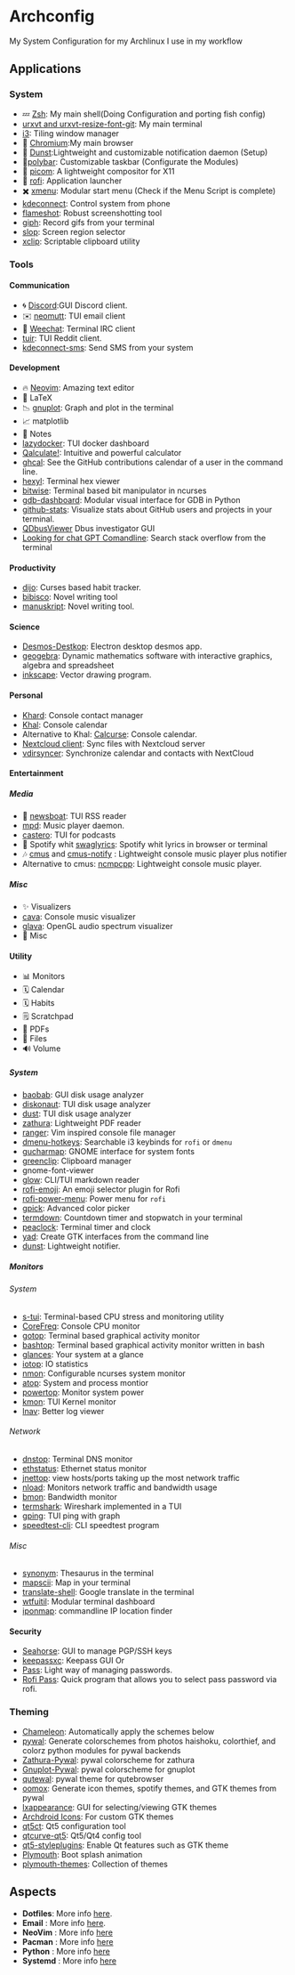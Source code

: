 # Archconfig
My System Configuration for my Archlinux I use in my workflow
## Applications
### System
- 💤 [Zsh](https://fishshell.com/): My main shell(Doing Configuration and porting fish config)
- [urxvt and urxvt-resize-font-git](https://aur.archlinux.org/packages/urxvt-resize-font-git/): My main terminal
- [i3](https://github.com/Airblader/i3): Tiling window manager
- 🦊 [Chromium](https://github.com/chromium/chromium):My main browser
- 🔔 [Dunst](https://github.com/dunst-project/dunst):Lightweight and customizable notification daemon (Setup)
- 🔮[polybar](https://github.com/polybar/polybar): Customizable taskbar (Configurate the Modules)
- 💠 [picom](https://github.com/yshui/picom): A lightweight compositor for X11  
- 🚀 [rofi](https://github.com/davatorium/rofi): Application launcher
- ✖️ [xmenu](https://github.com/phillbush/xmenu): Modular start menu (Check if the Menu Script is complete)
- [kdeconnect](https://community.kde.org/KDEConnect): Control system from phone
- [flameshot](https://github.com/lupoDharkael/flameshot): Robust screenshotting tool
- [giph](https://github.com/phisch/giph): Record gifs from your terminal
- [slop](https://github.com/naelstrof/slop): Screen region selector
- [xclip](https://github.com/astrand/xclip): Scriptable clipboard utility

### Tools
#### Communication
- 🌀 [Discord](https://discord.com/):GUI Discord client.
- ✉️ [neomutt](https://github.com/neomutt/neomutt): TUI email client
- 💬 [Weechat](https://github.com/weechat/weechat): Terminal IRC client
- [tuir](https://gitlab.com/ajak/tuir): TUI Reddit client.
- [kdeconnect-sms](https://community.kde.org/KDEConnect): Send SMS from your system
  
#### Development
- 🔥 [Neovim](https://github.com/neovim/neovim): Amazing text editor
- 📜 LaTeX
- 📉 [gnuplot](http://www.gnuplot.info/): Graph and plot in the terminal
- 📈 matplotlib
- 📝 Notes
- [lazydocker](https://github.com/jesseduffield/lazydocker): TUI docker dashboard
- [Qalculate!](https://github.com/Qalculate): Intuitive and powerful calculator
- [ghcal](https://github.com/IonicaBizau/ghcal): See the GitHub contributions calendar of a user in the command line.
- [hexyl](https://github.com/sharkdp/hexyl): Terminal hex viewer
- [bitwise](https://github.com/mellowcandle/bitwise): Terminal based bit manipulator in ncurses
- [gdb-dashboard](https://github.com/cyrus-and/gdb-dashboard): Modular visual interface for GDB in Python
- [github-stats](https://github.com/IonicaBizau/github-stats): Visualize stats about GitHub users and projects in your terminal.
- [QDbusViewer](https://www.archlinux.org/packages/extra/x86_64/qt5-tools/files/) Dbus investigator GUI
- [Looking for chat GPT Comandline](https://github.com/santinic/how2): Search stack overflow from the terminal

#### Productivity
- [dijo](https://github.com/NerdyPepper/dijo): Curses based habit tracker.
- [bibisco](https://bibisco.com/): Novel writing tool
- [manuskript](https://www.theologeek.ch/manuskript/): Novel writing tool.
#### Science
- [Desmos-Destkop](https://github.com/DingShizhe/Desmos-Desktop): Electron desktop desmos app.
- [geogebra](https://www.archlinux.org/packages/community/x86_64/geogebra/): Dynamic mathematics software with interactive graphics, algebra and spreadsheet
- [inkscape](https://github.com/inkscape/inkscape): Vector drawing program.
#### Personal
- [Khard](https://github.com/scheibler/khard): Console contact manager
- [Khal](https://github.com/pimutils/khal): Console calendar 
- Alternative to Khal: [Calcurse](https://github.com/lfos/calcurse): Console calendar.
- [Nextcloud client](https://www.archlinux.org/packages/community/x86_64/nextcloud-client/): Sync files with Nextcloud server
- [vdirsyncer](https://github.com/pimutils/vdirsyncer): Synchronize calendar and contacts with NextCloud
#### Entertainment
##### Media
- 📰 [newsboat](https://www.archlinux.org/packages/community/x86_64/newsboat/): TUI RSS reader
- [mpd](https://github.com/MusicPlayerDaemon/MPD): Music player daemon.
-  [castero](https://aur.archlinux.org/packages/castero-git/): TUI for podcasts
- 🎵 Spotify whit [swaglyrics](https://aur.archlinux.org/packages/swaglyrics/): Spotify whit lyrics in browser or terminal
- 🎶 [cmus](https://github.com/cmus/cmus) and [cmus-notify](https://github.com/dcx86r/cmus-notify) : Lightweight console music player plus notifier
- Alternative to cmus: [ncmpcpp](https://github.com/ncmpcpp/ncmpcpp): Lightweight console music player.


##### Misc
- ✨ Visualizers
- [cava](https://github.com/karlstav/cava): Console music visualizer
- [glava](https://github.com/jarcode-foss/glava):  OpenGL audio spectrum visualizer
- 🎁 Misc 
#### Utility
- 📊 Monitors
- 🗓️ Calendar
- 🗓️ Habits
- 🗒️ Scratchpad
- 📜 PDFs
- 📁 Files
- 🔊 Volume
##### System
- [baobab](https://aur.archlinux.org/packages/baobab-git/): GUI disk usage analyzer
- [diskonaut](https://aur.archlinux.org/packages/diskonaut/): TUI disk usage analyzer
- [dust](https://github.com/bootandy/dust): TUI disk usage analyzer
- [zathura](https://wiki.archlinux.org/index.php/Zathura): Lightweight PDF reader
- [ranger](https://github.com/ranger/ranger): Vim inspired console file manager
- [dmenu-hotkeys](https://github.com/maledorak/dmenu-hotkeys): Searchable i3 keybinds for `rofi` or `dmenu`
- [gucharmap](https://www.archlinux.org/packages/extra/x86_64/gucharmap/): GNOME interface for system fonts
- [greenclip](https://github.com/erebe/greenclip): Clipboard manager
- gnome-font-viewer
- [glow](https://github.com/charmbracelet/glow): CLI/TUI markdown reader
- [rofi-emoji](https://github.com/Mange/rofi-emoji): An emoji selector plugin for Rofi
- [rofi-power-menu](https://github.com/jluttine/rofi-power-menu/blob/master/rofi-power-menu): Power menu for `rofi`
- [gpick](https://www.archlinux.org/packages/community/x86_64/gpick/): Advanced color picker
- [termdown](https://github.com/trehn/termdown): Countdown timer and stopwatch in your terminal 
- [peaclock](https://aur.archlinux.org/packages/peaclock/): Terminal timer and clock
- [yad](https://github.com/v1cont/yad): Create GTK interfaces from the command line
- [dunst](https://github.com/dunst-project/dunst): Lightweight notifier.
##### Monitors
###### System
- [s-tui](https://github.com/amanusk/s-tui): Terminal-based CPU stress and monitoring utility
- [CoreFreq](https://github.com/cyring/CoreFreq): Console CPU monitor
- [gotop](https://github.com/cjbassi/gotop): Terminal based graphical activity monitor
- [bashtop](https://github.com/aristocratos/bashtop/): Terminal based graphical activity monitor written in bash
- [glances](https://github.com/nicolargo/glances): Your system at a glance
- [iotop](https://www.archlinux.org/packages/community/any/iotop/): IO statistics
- [nmon](https://www.archlinux.org/packages/community/x86_64/nmon/): Configurable ncurses system monitor
- [atop](https://github.com/Atoptool/atop): System and process montior
- [powertop](https://www.archlinux.org/packages/community/x86_64/powertop/): Monitor system power
- [kmon](https://github.com/orhun/kmon): TUI Kernel monitor
- [lnav](https://github.com/tstack/lnav): Better log viewer
###### Network
- [dnstop](https://aur.archlinux.org/packages/dnstop): Terminal DNS monitor
- [ethstatus](https://aur.archlinux.org/packages/ethstatus/): Ethernet status monitor
- [jnettop](https://github.com/jwilk-mirrors/jnettop): view hosts/ports taking up the most network traffic
- [nload](https://www.archlinux.org/packages/community/x86_64/nload/): Monitors network traffic and bandwidth usage
- [bmon](https://github.com/tgraf/bmon): Bandwidth monitor
- [termshark](https://github.com/gcla/termshark/): Wireshark implemented in a TUI
- [gping](https://github.com/orf/gping): TUI ping with graph
- [speedtest-cli](https://www.archlinux.org/packages/community/any/speedtest-cli/): CLI speedtest program
###### Misc
- [synonym](https://github.com/smallwat3r/synonym): Thesaurus in the terminal
- [mapscii](https://github.com/rastapasta/mapscii): Map in your terminal
- [translate-shell](https://github.com/soimort/translate-shell): Google translate in the terminal
- [wtfuitil](https://github.com/wtfutil/wtf): Modular terminal dashboard
- [iponmap](https://github.com/nogizhopaboroda/iponmap): commandline IP location finder
#### Security
- [Seahorse](https://security.archlinux.org/package/seahorse): GUI to manage PGP/SSH keys
- [keepassxc](https://www.archlinux.org/packages/community/x86_64/keepassxc/): Keepass GUI
Or
- [Pass](https://www.passwordstore.org/): Light way of managing passwords.
- [Rofi Pass](https://github.com/SingularisArt/Singularis/blob/master/aspects/dotfiles/files/.local/bin/rofi-pass):  Quick program that allows you to select pass password via rofi.
### Theming
- [Chameleon](https://github.com/GideonWolfe/Chameleon): Automatically apply the schemes below
- [pywal](https://github.com/dylanaraps/pywal): Generate colorschemes from photos haishoku, colorthief, and colorz python modules for pywal backends
- [Zathura-Pywal](https://github.com/GideonWolfe/Zathura-Pywal): pywal colorscheme for zathura
- [Gnuplot-Pywal](https://github.com/GideonWolfe/Gnuplot-Pywal): pywal colorscheme for gnuplot
- [qutewal](https://github.com/jjzmajic/qutewal): pywal theme for qutebrowser
- [oomox](https://github.com/themix-project/oomox): Generate icon themes, spotify themes, and GTK themes from pywal
- [lxappearance](https://www.archlinux.org/packages/community/x86_64/lxappearance/): GUI for selecting/viewing GTK themes
- [Archdroid Icons](https://aur.archlinux.org/packages/archdroid-icon-theme-git/): For custom GTK themes
- [qt5ct](https://www.archlinux.org/packages/community/x86_64/qt5ct/): Qt5 configuration tool
- [qtcurve-qt5](https://www.archlinux.org/packages/community/x86_64/qtcurve-qt5/): Qt5/Qt4 config tool
- [qt5-styleplugins](https://www.archlinux.org/packages/community/x86_64/qt5-styleplugins/): Enable Qt features such as GTK theme
- [Plymouth](https://wiki.archlinux.org/index.php/plymouth): Boot splash animation
- [plymouth-themes](https://github.com/adi1090x/plymouth-themes): Collection of themes

## Aspects
* **Dotfiles**: More info [here](./aspects/dotfiles#readme).
* **Email**   : More info [here](./aspects/email#readme).
* **NeoVim**  : More info [here](./aspects/nvim#readme)
* **Pacman**  : More info [here](./aspects/pacman#readme)
* **Python**  : More info [here](./aspects/python#readme)
* **Systemd** : More info [here](./aspects/systemd#readme)
